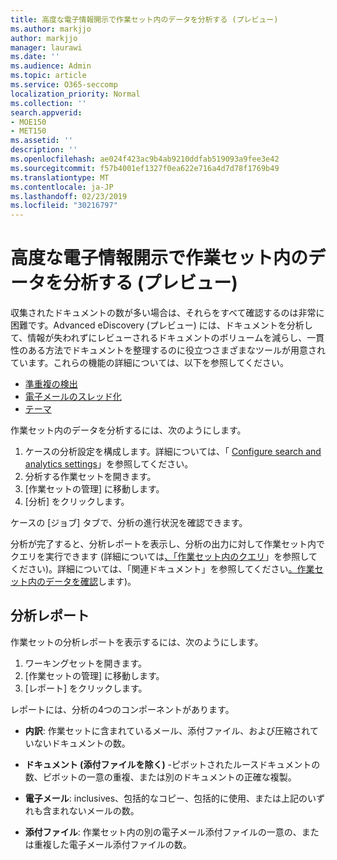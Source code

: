 ```yaml
---
title: 高度な電子情報開示で作業セット内のデータを分析する (プレビュー)
ms.author: markjjo
author: markjjo
manager: laurawi
ms.date: ''
ms.audience: Admin
ms.topic: article
ms.service: O365-seccomp
localization_priority: Normal
ms.collection: ''
search.appverid:
- MOE150
- MET150
ms.assetid: ''
description: ''
ms.openlocfilehash: ae024f423ac9b4ab9210ddfab519093a9fee3e42
ms.sourcegitcommit: f57b4001ef1327f0ea622e716a4d7d78f1769b49
ms.translationtype: MT
ms.contentlocale: ja-JP
ms.lasthandoff: 02/23/2019
ms.locfileid: "30216797"
---
```

# <a name="analyze-data-in-a-working-set-in-advanced-ediscovery-preview"></a>高度な電子情報開示で作業セット内のデータを分析する (プレビュー)

収集されたドキュメントの数が多い場合は、それらをすべて確認するのは非常に困難です。Advanced eDiscovery (プレビュー) には、ドキュメントを分析して、情報が失われずにレビューされるドキュメントのボリュームを減らし、一貫性のある方法でドキュメントを整理するのに役立つさまざまなツールが用意されています。これらの機能の詳細については、以下を参照してください。

- [準重複の検出](near-duplicates.md)
- [電子メールのスレッド化](email-threading.md)
- [テーマ](themes.md)

作業セット内のデータを分析するには、次のようにします。

1. ケースの分析設定を構成します。詳細については、「 [Configure search and analytics settings](configure-search-analytics-settings.md)」を参照してください。
2. 分析する作業セットを開きます。
3. [作業セットの管理] に移動します。
4. [分析] をクリックします。

ケースの [ジョブ] タブで、分析の進行状況を確認できます。

 分析が完了すると、分析レポートを表示し、分析の出力に対して作業セット内でクエリを実行できます (詳細については[、「作業セット内のクエリ](working-set-search.md)」を参照してください)。詳細については、「関連ドキュメント」を参照してください[。作業セット内のデータを確認](reviewing-data-in-working-set.md)します)。

## <a name="analytics-report"></a>分析レポート

作業セットの分析レポートを表示するには、次のようにします。

1. ワーキングセットを開きます。
2. [作業セットの管理] に移動します。
3. [レポート] をクリックします。

レポートには、分析の4つのコンポーネントがあります。

- **内訳**: 作業セットに含まれているメール、添付ファイル、および圧縮されていないドキュメントの数。

- **ドキュメント (添付ファイルを除く)** -ピボットされたルースドキュメントの数、ピボットの一意の重複、または別のドキュメントの正確な複製。

- **電子メール**: inclusives、包括的なコピー、包括的に使用、または上記のいずれも含まれないメールの数。

- **添付ファイル**: 作業セット内の別の電子メール添付ファイルの一意の、または重複した電子メール添付ファイルの数。
